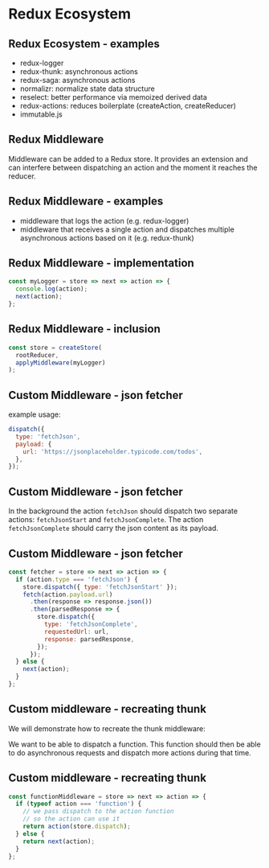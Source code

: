 # Redux Ecosystem

## Redux Ecosystem - examples

- redux-logger
- redux-thunk: asynchronous actions
- redux-saga: asynchronous actions
- normalizr: normalize state data structure
- reselect: better performance via memoized derived data
- redux-actions: reduces boilerplate (createAction, createReducer)
- immutable.js

## Redux Middleware

Middleware can be added to a Redux store. It provides an extension and can interfere between dispatching an action and the moment it reaches the reducer.

## Redux Middleware - examples

- middleware that logs the action (e.g. redux-logger)
- middleware that receives a single action and dispatches multiple asynchronous actions based on it (e.g. redux-thunk)

## Redux Middleware - implementation

```js
const myLogger = store => next => action => {
  console.log(action);
  next(action);
};
```

## Redux Middleware - inclusion

```ts
const store = createStore(
  rootReducer,
  applyMiddleware(myLogger)
);
```

## Custom Middleware - json fetcher

example usage:

```js
dispatch({
  type: 'fetchJson',
  payload: {
    url: 'https://jsonplaceholder.typicode.com/todos',
  },
});
```

## Custom Middleware - json fetcher

In the background the action `fetchJson` should dispatch two separate actions: `fetchJsonStart` and `fetchJsonComplete`. The action `fetchJsonComplete` should carry the json content as its payload.

## Custom Middleware - json fetcher

```js
const fetcher = store => next => action => {
  if (action.type === 'fetchJson') {
    store.dispatch({ type: 'fetchJsonStart' });
    fetch(action.payload.url)
      .then(response => response.json())
      .then(parsedResponse => {
        store.dispatch({
          type: 'fetchJsonComplete',
          requestedUrl: url,
          response: parsedResponse,
        });
      });
  } else {
    next(action);
  }
};
```

## Custom middleware - recreating thunk

We will demonstrate how to recreate the thunk middleware:

We want to be able to dispatch a function. This function should then be able to do asynchronous requests and dispatch more actions during that time.

## Custom middleware - recreating thunk

```js
const functionMiddleware = store => next => action => {
  if (typeof action === 'function') {
    // we pass dispatch to the action function
    // so the action can use it
    return action(store.dispatch);
  } else {
    return next(action);
  }
};
```
